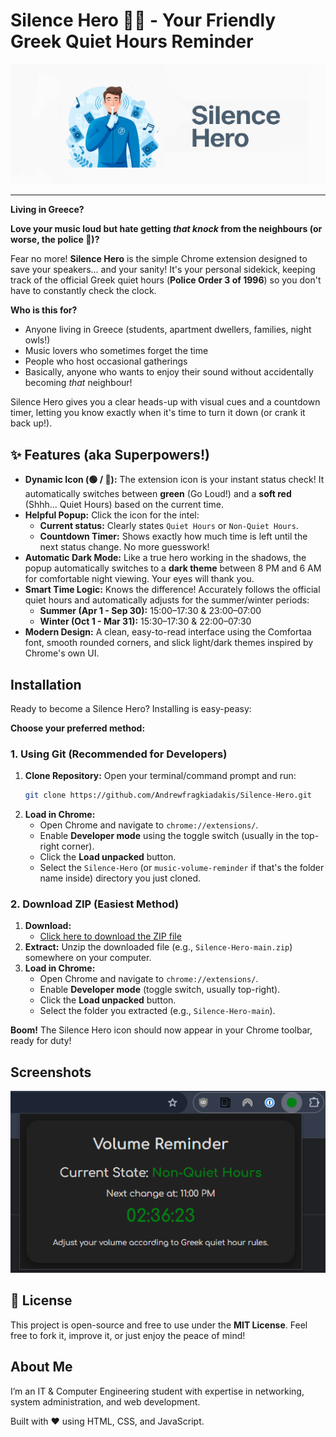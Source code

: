 # Silence Hero 🦸‍♂️ - Your Friendly Greek Quiet Hours Reminder

![Silence Hero Banner](banner.png)

---

**Living in Greece?**

**Love your music loud but hate getting *that knock* from the neighbours (or worse, the police 👮)?**

Fear no more! **Silence Hero** is the simple Chrome extension designed to save your speakers... and your sanity! It's your personal sidekick, keeping track of the official Greek quiet hours (**Police Order 3 of 1996**) so you don't have to constantly check the clock.

**Who is this for?**

* Anyone living in Greece (students, apartment dwellers, families, night owls!)
* Music lovers who sometimes forget the time
* People who host occasional gatherings
* Basically, anyone who wants to enjoy their sound without accidentally becoming *that* neighbour!

Silence Hero gives you a clear heads-up with visual cues and a countdown timer, letting you know exactly when it's time to turn it down (or crank it back up!).

## ✨ Features (aka Superpowers!)

* **Dynamic Icon (🟢 / 🔴):** The extension icon is your instant status check! It automatically switches between **green** (Go Loud!) and a **soft red** (Shhh... Quiet Hours) based on the current time.
* **Helpful Popup:** Click the icon for the intel:
    * **Current status:** Clearly states `Quiet Hours` or `Non-Quiet Hours`.
    * **Countdown Timer:** Shows exactly how much time is left until the next status change. No more guesswork!
* **Automatic Dark Mode:** Like a true hero working in the shadows, the popup automatically switches to a **dark theme** between 8 PM and 6 AM for comfortable night viewing. Your eyes will thank you.
* **Smart Time Logic:** Knows the difference! Accurately follows the official quiet hours and automatically adjusts for the summer/winter periods:
    * **Summer (Apr 1 - Sep 30):** 15:00–17:30 & 23:00–07:00
    * **Winter (Oct 1 - Mar 31):** 15:30–17:30 & 22:00–07:30
* **Modern Design:** A clean, easy-to-read interface using the Comfortaa font, smooth rounded corners, and slick light/dark themes inspired by Chrome's own UI.

##  Installation

Ready to become a Silence Hero? Installing is easy-peasy:

**Choose your preferred method:**

### 1. Using Git (Recommended for Developers)

1.  **Clone Repository:** Open your terminal/command prompt and run:
    ```bash
    git clone https://github.com/Andrewfragkiadakis/Silence-Hero.git
    ```
2.  **Load in Chrome:**
    * Open Chrome and navigate to `chrome://extensions/`.
    * Enable **Developer mode** using the toggle switch (usually in the top-right corner).
    * Click the **Load unpacked** button.
    * Select the `Silence-Hero` (or `music-volume-reminder` if that's the folder name inside) directory you just cloned.

### 2. Download ZIP (Easiest Method)

1. **Download:**  
   * [Click here to download the ZIP file](https://github.com/Andrewfragkiadakis/Silence-Hero/archive/refs/heads/main.zip)
2.  **Extract:** Unzip the downloaded file (e.g., `Silence-Hero-main.zip`) somewhere on your computer.
3.  **Load in Chrome:**
    * Open Chrome and navigate to `chrome://extensions/`.
    * Enable **Developer mode** (toggle switch, usually top-right).
    * Click the **Load unpacked** button.
    * Select the folder you extracted (e.g., `Silence-Hero-main`).

**Boom!** The Silence Hero icon should now appear in your Chrome toolbar, ready for duty!

## Screenshots

![Website Screenshot](screenshot.png)

## 📄 License

This project is open-source and free to use under the **MIT License**. Feel free to fork it, improve it, or just enjoy the peace of mind!

## About Me
I’m an IT & Computer Engineering student with expertise in networking, system administration, and web development. 

Built with ❤️ using HTML, CSS, and JavaScript.

